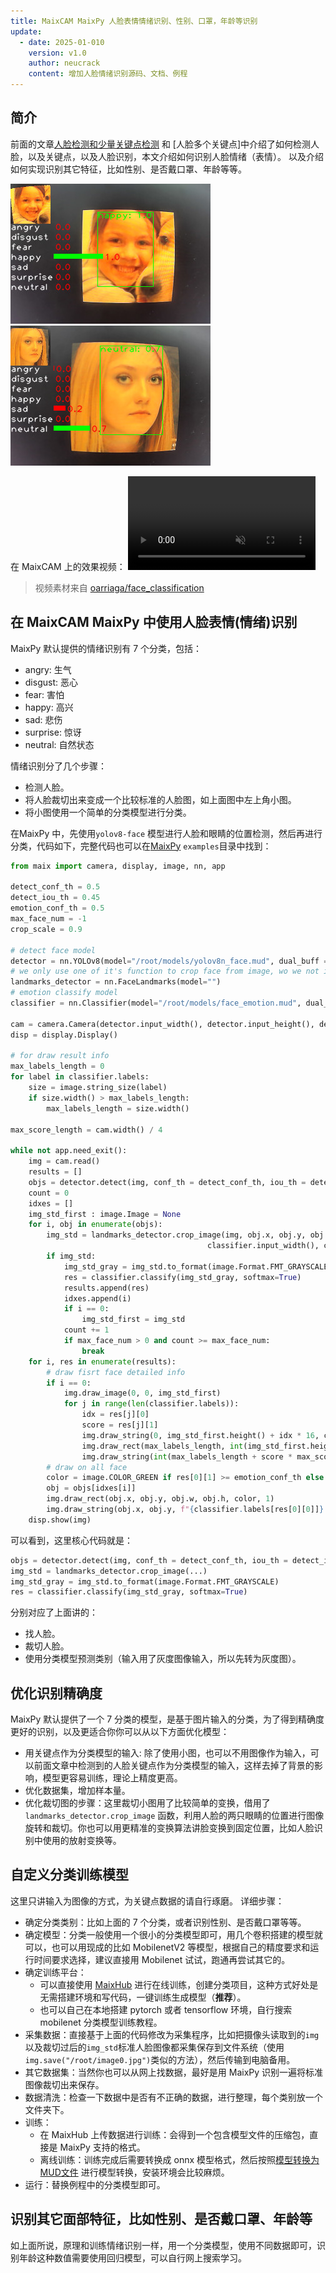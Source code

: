 ```yaml
---
title: MaixCAM MaixPy 人脸表情情绪识别、性别、口罩，年龄等识别
update:
  - date: 2025-01-010
    version: v1.0
    author: neucrack
    content: 增加人脸情绪识别源码、文档、例程
---
```


## 简介

前面的文章[人脸检测和少量关键点检测](./face_detection.md) 和 [人脸多个关键点]中介绍了如何检测人脸，以及关键点，以及人脸识别，本文介绍如何识别人脸情绪（表情）。
以及介绍如何实现识别其它特征，比如性别、是否戴口罩、年龄等等。


![](../../assets/face_emotion_happy.jpg) ![](../../assets/face_emotion_neutral.jpg)

在 MaixCAM 上的效果视频：
<video playsinline controls autoplay loop muted preload src="/static/video/maixcam_face_emotion.mp4" type="video/mp4">
Classifier Result video
</video>

> 视频素材来自 [oarriaga/face_classification](https://github.com/oarriaga/face_classification)


## 在 MaixCAM MaixPy 中使用人脸表情(情绪)识别

MaixPy 默认提供的情绪识别有 7 个分类，包括：
* angry: 生气
* disgust: 恶心
* fear: 害怕
* happy: 高兴
* sad: 悲伤
* surprise: 惊讶
* neutral: 自然状态

情绪识别分了几个步骤：
* 检测人脸。
* 将人脸裁切出来变成一个比较标准的人脸图，如上面图中左上角小图。
* 将小图使用一个简单的分类模型进行分类。

在MaixPy 中，先使用`yolov8-face` 模型进行人脸和眼睛的位置检测，然后再进行分类，代码如下，完整代码也可以在[MaixPy](https://github.com/sipeed/maixpy) `examples`目录中找到：
```python
from maix import camera, display, image, nn, app

detect_conf_th = 0.5
detect_iou_th = 0.45
emotion_conf_th = 0.5
max_face_num = -1
crop_scale = 0.9

# detect face model
detector = nn.YOLOv8(model="/root/models/yolov8n_face.mud", dual_buff = False)
# we only use one of it's function to crop face from image, wo we not init model actually
landmarks_detector = nn.FaceLandmarks(model="")
# emotion classify model
classifier = nn.Classifier(model="/root/models/face_emotion.mud", dual_buff=False)

cam = camera.Camera(detector.input_width(), detector.input_height(), detector.input_format())
disp = display.Display()

# for draw result info
max_labels_length = 0
for label in classifier.labels:
    size = image.string_size(label)
    if size.width() > max_labels_length:
        max_labels_length = size.width()

max_score_length = cam.width() / 4

while not app.need_exit():
    img = cam.read()
    results = []
    objs = detector.detect(img, conf_th = detect_conf_th, iou_th = detect_iou_th, sort = 1)
    count = 0
    idxes = []
    img_std_first : image.Image = None
    for i, obj in enumerate(objs):
        img_std = landmarks_detector.crop_image(img, obj.x, obj.y, obj.w, obj.h, obj.points,
                                            classifier.input_width(), classifier.input_height(), crop_scale)
        if img_std:
            img_std_gray = img_std.to_format(image.Format.FMT_GRAYSCALE)
            res = classifier.classify(img_std_gray, softmax=True)
            results.append(res)
            idxes.append(i)
            if i == 0:
                img_std_first = img_std
            count += 1
            if max_face_num > 0 and count >= max_face_num:
                break
    for i, res in enumerate(results):
        # draw fisrt face detailed info
        if i == 0:
            img.draw_image(0, 0, img_std_first)
            for j in range(len(classifier.labels)):
                idx = res[j][0]
                score = res[j][1]
                img.draw_string(0, img_std_first.height() + idx * 16, classifier.labels[idx], image.COLOR_WHITE)
                img.draw_rect(max_labels_length, int(img_std_first.height() + idx * 16), int(score * max_score_length), 8, image.COLOR_GREEN if score >= emotion_conf_th else image.COLOR_RED, -1)
                img.draw_string(int(max_labels_length + score * max_score_length + 2), int(img_std_first.height() + idx * 16), f"{score:.1f}", image.COLOR_RED)
        # draw on all face
        color = image.COLOR_GREEN if res[0][1] >= emotion_conf_th else image.COLOR_RED
        obj = objs[idxes[i]]
        img.draw_rect(obj.x, obj.y, obj.w, obj.h, color, 1)
        img.draw_string(obj.x, obj.y, f"{classifier.labels[res[0][0]]}: {res[0][1]:.1f}", color)
    disp.show(img)
```

可以看到，这里核心代码就是：
```python
objs = detector.detect(img, conf_th = detect_conf_th, iou_th = detect_iou_th, sort = 1)
img_std = landmarks_detector.crop_image(...)
img_std_gray = img_std.to_format(image.Format.FMT_GRAYSCALE)
res = classifier.classify(img_std_gray, softmax=True)
```
分别对应了上面讲的：
* 找人脸。
* 裁切人脸。
* 使用分类模型预测类别（输入用了灰度图像输入，所以先转为灰度图）。

## 优化识别精确度

MaixPy 默认提供了一个 7 分类的模型，是基于图片输入的分类，为了得到精确度更好的识别，以及更适合你你可以从以下方面优化模型：
* 用关键点作为分类模型的输入: 除了使用小图，也可以不用图像作为输入，可以前面文章中检测到的人脸关键点作为分类模型的输入，这样去掉了背景的影响，模型更容易训练，理论上精度更高。
* 优化数据集，增加样本量。
* 优化裁切图的步骤：这里裁切小图用了比较简单的变换，借用了`landmarks_detector.crop_image` 函数，利用人脸的两只眼睛的位置进行图像旋转和裁切。你也可以用更精准的变换算法讲脸变换到固定位置，比如人脸识别中使用的放射变换等。

## 自定义分类训练模型

这里只讲输入为图像的方式，为关键点数据的请自行琢磨。
详细步骤：
* 确定分类类别：比如上面的 7 个分类，或者识别性别、是否戴口罩等等。
* 确定模型：分类一般使用一个很小的分类模型即可，用几个卷积搭建的模型就可以，也可以用现成的比如 MobilenetV2 等模型，根据自己的精度要求和运行时间要求选择，建议直接用 Mobilenet 试试，跑通再尝试其它的。
* 确定训练平台：
  * 可以直接使用 [MaixHub](https://maixhub.com) 进行在线训练，创建分类项目，这种方式好处是无需搭建环境和写代码，一键训练生成模型（**推荐**）。
  * 也可以自己在本地搭建 pytorch 或者 tensorflow 环境，自行搜索 mobilenet 分类模型训练教程。
* 采集数据：直接基于上面的代码修改为采集程序，比如把摄像头读取到的`img`以及裁切过后的`img_std`标准人脸图像都采集保存到文件系统（使用`img.save("/root/image0.jpg")`类似的方法），然后传输到电脑备用。
* 其它数据集：当然你也可以从网上找数据，最好是用 MaixPy 识别一遍将标准图像裁切出来保存。
* 数据清洗：检查一下数据中是否有不正确的数据，进行整理，每个类别放一个文件夹下。
* 训练：
  * 在 MaixHub 上传数据进行训练：会得到一个包含模型文件的压缩包，直接是 MaixPy 支持的格式。
  * 离线训练：训练完成后需要转换成 onnx 模型格式，然后按照[模型转换为MUD文件](../ai_model_converter/maixcam.md) 进行模型转换，安装环境会比较麻烦。
* 运行：替换例程中的分类模型即可。

## 识别其它面部特征，比如性别、是否戴口罩、年龄等

如上面所说，原理和训练情绪识别一样，用一个分类模型，使用不同数据即可，识别年龄这种数值需要使用回归模型，可以自行网上搜索学习。

